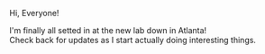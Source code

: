 ---
---

Hi, Everyone! 

I'm finally all setted in at the new lab down in Atlanta!  
Check back for updates as I start actually doing interesting things.

